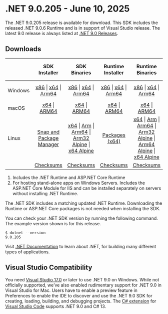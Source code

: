 # .NET 9.0.205 - June 10, 2025

The .NET 9.0.205 release is available for download. This SDK includes the  released .NET 9.0.6 Runtime and is in support of Visual Studio  release. The latest 9.0 release is always listed at [.NET 9.0 Releases](../README.md).

## Downloads

|           | SDK Installer                        | SDK Binaries                 | Runtime Installer                                        | Runtime Binaries                                 | ASP.NET Core Runtime           |Windows Desktop Runtime          |
| --------- | :------------------------------------------:     | :----------------------:                 | :---------------------------:                            | :-------------------------:                      | :-----------------:            | :-----------------:            |
| Windows   | [x86][dotnet-sdk-win-x86.exe] \| [x64][dotnet-sdk-win-x64.exe] \| [Arm64][dotnet-sdk-win-arm64.exe] | [x86][dotnet-sdk-win-x86.zip] \| [x64][dotnet-sdk-win-x64.zip] \|  [Arm64][dotnet-sdk-win-arm64.zip] | [x86][dotnet-runtime-win-x86.exe] \| [x64][dotnet-runtime-win-x64.exe] \| [Arm64][dotnet-runtime-win-arm64.exe] | [x86][dotnet-runtime-win-x86.zip] \| [x64][dotnet-runtime-win-x64.zip] \| [Arm64][dotnet-runtime-win-arm64.zip] | [x86][aspnetcore-runtime-win-x86.exe] \| [x64][aspnetcore-runtime-win-x64.exe] \| [Hosting Bundle][dotnet-hosting-win.exe] | [x86][windowsdesktop-runtime-win-x86.exe] \| [x64][windowsdesktop-runtime-win-x64.exe] \| [Arm64][windowsdesktop-runtime-win-arm64.exe] |
| macOS     | [x64][dotnet-sdk-osx-x64.pkg] \| [ARM64][dotnet-sdk-osx-arm64.pkg] | [x64][dotnet-sdk-osx-x64.tar.gz] \| [ARM64][dotnet-sdk-osx-arm64.tar.gz]  | [x64][dotnet-runtime-osx-x64.pkg] \| [ARM64][dotnet-runtime-osx-arm64.pkg] | [x64][dotnet-runtime-osx-x64.tar.gz] \| [ARM64][dotnet-runtime-osx-arm64.tar.gz]| [x64][aspnetcore-runtime-osx-x64.tar.gz] \| [ARM64][aspnetcore-runtime-osx-arm64.tar.gz] | - |
| Linux     |  [Snap and Package Manager](../install-linux.md)  | [x64][dotnet-sdk-linux-x64.tar.gz] \| [Arm][dotnet-sdk-linux-arm.tar.gz]  \| [Arm64][dotnet-sdk-linux-arm64.tar.gz] \| [Arm32 Alpine][dotnet-sdk-linux-musl-arm.tar.gz]  \| [x64 Alpine][dotnet-sdk-linux-musl-x64.tar.gz] | [Packages (x64)][linux-packages] | [x64][dotnet-runtime-linux-x64.tar.gz] \| [Arm][dotnet-runtime-linux-arm.tar.gz] \| [Arm64][dotnet-runtime-linux-arm64.tar.gz] \| [Arm32 Alpine][dotnet-runtime-linux-musl-arm.tar.gz] \| [Arm64 Alpine][dotnet-runtime-linux-musl-arm64.tar.gz] \| [x64 Alpine][dotnet-runtime-linux-musl-x64.tar.gz]  | [x64][aspnetcore-runtime-linux-x64.tar.gz]  \| [Arm][aspnetcore-runtime-linux-arm.tar.gz] \| [Arm64][aspnetcore-runtime-linux-arm64.tar.gz] \| [x64 Alpine][aspnetcore-runtime-linux-musl-x64.tar.gz] | - |
|  | [Checksums][checksums-sdk]                             | [Checksums][checksums-sdk]                                      | [Checksums][checksums-runtime]                             | [Checksums][checksums-runtime]  | [Checksums][checksums-runtime]  | [Checksums][checksums-runtime] |

1. Includes the .NET Runtime and ASP.NET Core Runtime
2. For hosting stand-alone apps on Windows Servers. Includes the ASP.NET Core Module for IIS and can be installed separately on servers without installing .NET Runtime.

The .NET SDK includes a matching updated .NET Runtime. Downloading the Runtime or ASP.NET Core packages is not needed when installing the SDK.

You can check your .NET SDK version by running the following command. The example version shown is for this release.

```console
$ dotnet --version
9.0.205
```

Visit [.NET Documentation](https://learn.microsoft.com/dotnet/) to learn about .NET, for building many different types of applications.

## Visual Studio Compatibility

You need [Visual Studio 17.0](https://visualstudio.microsoft.com) or later to use .NET 9.0 on Windows. While not officially supported, we’ve also enabled rudimentary support for .NET 9.0 in Visual Studio for Mac. Users have to enable a preview feature in Preferences to enable the IDE to discover and use the .NET 9.0 SDK for creating, loading, building, and debugging projects.
The [C# extension](https://code.visualstudio.com/docs/languages/dotnet) for [Visual Studio Code](https://code.visualstudio.com/) supports .NET 9.0 and C# 13.

[checksums-runtime]: https://builds.dotnet.microsoft.com/dotnet/checksums/9.0.6-sha.txt
[checksums-sdk]: https://builds.dotnet.microsoft.com/dotnet/checksums/9.0.6-sha.txt

[linux-packages]: ../install-linux.md

[//]: # ( Runtime 9.0.6)
[dotnet-runtime-linux-arm.tar.gz]: https://builds.dotnet.microsoft.com/dotnet/Runtime/9.0.6/dotnet-runtime-9.0.6-linux-arm.tar.gz
[dotnet-runtime-linux-arm64.tar.gz]: https://builds.dotnet.microsoft.com/dotnet/Runtime/9.0.6/dotnet-runtime-9.0.6-linux-arm64.tar.gz
[dotnet-runtime-linux-musl-arm.tar.gz]: https://builds.dotnet.microsoft.com/dotnet/Runtime/9.0.6/dotnet-runtime-9.0.6-linux-musl-arm.tar.gz
[dotnet-runtime-linux-musl-arm64.tar.gz]: https://builds.dotnet.microsoft.com/dotnet/Runtime/9.0.6/dotnet-runtime-9.0.6-linux-musl-arm64.tar.gz
[dotnet-runtime-linux-musl-x64.tar.gz]: https://builds.dotnet.microsoft.com/dotnet/Runtime/9.0.6/dotnet-runtime-9.0.6-linux-musl-x64.tar.gz
[dotnet-runtime-linux-x64.tar.gz]: https://builds.dotnet.microsoft.com/dotnet/Runtime/9.0.6/dotnet-runtime-9.0.6-linux-x64.tar.gz
[dotnet-runtime-osx-arm64.pkg]: https://builds.dotnet.microsoft.com/dotnet/Runtime/9.0.6/dotnet-runtime-9.0.6-osx-arm64.pkg
[dotnet-runtime-osx-arm64.tar.gz]: https://builds.dotnet.microsoft.com/dotnet/Runtime/9.0.6/dotnet-runtime-9.0.6-osx-arm64.tar.gz
[dotnet-runtime-osx-x64.pkg]: https://builds.dotnet.microsoft.com/dotnet/Runtime/9.0.6/dotnet-runtime-9.0.6-osx-x64.pkg
[dotnet-runtime-osx-x64.tar.gz]: https://builds.dotnet.microsoft.com/dotnet/Runtime/9.0.6/dotnet-runtime-9.0.6-osx-x64.tar.gz
[dotnet-runtime-win-arm64.exe]: https://builds.dotnet.microsoft.com/dotnet/Runtime/9.0.6/dotnet-runtime-9.0.6-win-arm64.exe
[dotnet-runtime-win-arm64.zip]: https://builds.dotnet.microsoft.com/dotnet/Runtime/9.0.6/dotnet-runtime-9.0.6-win-arm64.zip
[dotnet-runtime-win-x64.exe]: https://builds.dotnet.microsoft.com/dotnet/Runtime/9.0.6/dotnet-runtime-9.0.6-win-x64.exe
[dotnet-runtime-win-x64.zip]: https://builds.dotnet.microsoft.com/dotnet/Runtime/9.0.6/dotnet-runtime-9.0.6-win-x64.zip
[dotnet-runtime-win-x86.exe]: https://builds.dotnet.microsoft.com/dotnet/Runtime/9.0.6/dotnet-runtime-9.0.6-win-x86.exe
[dotnet-runtime-win-x86.zip]: https://builds.dotnet.microsoft.com/dotnet/Runtime/9.0.6/dotnet-runtime-9.0.6-win-x86.zip

[//]: # ( WindowsDesktop 9.0.6)
[windowsdesktop-runtime-win-arm64.exe]: https://builds.dotnet.microsoft.com/dotnet/WindowsDesktop/9.0.6/windowsdesktop-runtime-9.0.6-win-arm64.exe
[windowsdesktop-runtime-win-x64.exe]: https://builds.dotnet.microsoft.com/dotnet/WindowsDesktop/9.0.6/windowsdesktop-runtime-9.0.6-win-x64.exe
[windowsdesktop-runtime-win-x86.exe]: https://builds.dotnet.microsoft.com/dotnet/WindowsDesktop/9.0.6/windowsdesktop-runtime-9.0.6-win-x86.exe

[//]: # ( ASP 9.0.6)
[aspnetcore-runtime-linux-arm.tar.gz]: https://builds.dotnet.microsoft.com/dotnet/aspnetcore/Runtime/9.0.6/aspnetcore-runtime-9.0.6-linux-arm.tar.gz
[aspnetcore-runtime-linux-arm64.tar.gz]: https://builds.dotnet.microsoft.com/dotnet/aspnetcore/Runtime/9.0.6/aspnetcore-runtime-9.0.6-linux-arm64.tar.gz
[aspnetcore-runtime-linux-musl-x64.tar.gz]: https://builds.dotnet.microsoft.com/dotnet/aspnetcore/Runtime/9.0.6/aspnetcore-runtime-9.0.6-linux-musl-x64.tar.gz
[aspnetcore-runtime-linux-x64.tar.gz]: https://builds.dotnet.microsoft.com/dotnet/aspnetcore/Runtime/9.0.6/aspnetcore-runtime-9.0.6-linux-x64.tar.gz
[aspnetcore-runtime-osx-arm64.tar.gz]: https://builds.dotnet.microsoft.com/dotnet/aspnetcore/Runtime/9.0.6/aspnetcore-runtime-9.0.6-osx-arm64.tar.gz
[aspnetcore-runtime-osx-x64.tar.gz]: https://builds.dotnet.microsoft.com/dotnet/aspnetcore/Runtime/9.0.6/aspnetcore-runtime-9.0.6-osx-x64.tar.gz
[aspnetcore-runtime-win-x64.exe]: https://builds.dotnet.microsoft.com/dotnet/aspnetcore/Runtime/9.0.6/aspnetcore-runtime-9.0.6-win-x64.exe
[aspnetcore-runtime-win-x86.exe]: https://builds.dotnet.microsoft.com/dotnet/aspnetcore/Runtime/9.0.6/aspnetcore-runtime-9.0.6-win-x86.exe
[dotnet-hosting-win.exe]: https://builds.dotnet.microsoft.com/dotnet/aspnetcore/Runtime/9.0.6/dotnet-hosting-9.0.6-win.exe

[//]: # ( SDK 9.0.205)
[dotnet-sdk-linux-arm.tar.gz]: https://builds.dotnet.microsoft.com/dotnet/Sdk/9.0.205/dotnet-sdk-9.0.205-linux-arm.tar.gz
[dotnet-sdk-linux-arm64.tar.gz]: https://builds.dotnet.microsoft.com/dotnet/Sdk/9.0.205/dotnet-sdk-9.0.205-linux-arm64.tar.gz
[dotnet-sdk-linux-musl-arm.tar.gz]: https://builds.dotnet.microsoft.com/dotnet/Sdk/9.0.205/dotnet-sdk-9.0.205-linux-musl-arm.tar.gz
[dotnet-sdk-linux-musl-x64.tar.gz]: https://builds.dotnet.microsoft.com/dotnet/Sdk/9.0.205/dotnet-sdk-9.0.205-linux-musl-x64.tar.gz
[dotnet-sdk-linux-x64.tar.gz]: https://builds.dotnet.microsoft.com/dotnet/Sdk/9.0.205/dotnet-sdk-9.0.205-linux-x64.tar.gz
[dotnet-sdk-osx-arm64.pkg]: https://builds.dotnet.microsoft.com/dotnet/Sdk/9.0.205/dotnet-sdk-9.0.205-osx-arm64.pkg
[dotnet-sdk-osx-arm64.tar.gz]: https://builds.dotnet.microsoft.com/dotnet/Sdk/9.0.205/dotnet-sdk-9.0.205-osx-arm64.tar.gz
[dotnet-sdk-osx-x64.pkg]: https://builds.dotnet.microsoft.com/dotnet/Sdk/9.0.205/dotnet-sdk-9.0.205-osx-x64.pkg
[dotnet-sdk-osx-x64.tar.gz]: https://builds.dotnet.microsoft.com/dotnet/Sdk/9.0.205/dotnet-sdk-9.0.205-osx-x64.tar.gz
[dotnet-sdk-win-arm64.exe]: https://builds.dotnet.microsoft.com/dotnet/Sdk/9.0.205/dotnet-sdk-9.0.205-win-arm64.exe
[dotnet-sdk-win-arm64.zip]: https://builds.dotnet.microsoft.com/dotnet/Sdk/9.0.205/dotnet-sdk-9.0.205-win-arm64.zip
[dotnet-sdk-win-x64.exe]: https://builds.dotnet.microsoft.com/dotnet/Sdk/9.0.205/dotnet-sdk-9.0.205-win-x64.exe
[dotnet-sdk-win-x64.zip]: https://builds.dotnet.microsoft.com/dotnet/Sdk/9.0.205/dotnet-sdk-9.0.205-win-x64.zip
[dotnet-sdk-win-x86.exe]: https://builds.dotnet.microsoft.com/dotnet/Sdk/9.0.205/dotnet-sdk-9.0.205-win-x86.exe
[dotnet-sdk-win-x86.zip]: https://builds.dotnet.microsoft.com/dotnet/Sdk/9.0.205/dotnet-sdk-9.0.205-win-x86.zip
